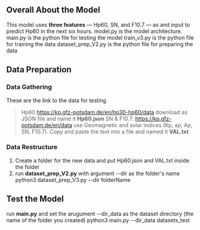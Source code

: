 ## Overall About the Model
This model uses **three features** — Hp60, SN, and F10.7 — as and input to predict Hp60 in the next six hours.
<py> model.py <py> is the model architecture.
<py> main.py <py> is the python file for testing the model
<py> train_v3.py <py> is the python file for training the data
<py> dataset_prep_V2.py <py> is the python file for preparing the data

## Data Preparation
### Data Gathering
These are the link to the data for testing
> Hp60
  > https://kp.gfz-potsdam.de/en/hp30-hp60/data
  > download as JSON file and name it **Hp60.json**
> SN & F10.7:
  > https://kp.gfz-potsdam.de/en/data
  > use Geomagnetic and solar indices (Kp, ap, Ap, SN, F10.7). Copy and paste the text into a file and named it **VAL.txt**

### Data Restructure
1. Create a folder for the new data and put Hp60.json and VAL.txt inside the folder
2. run **dataset_prep_V2.py** with argument --dir as the folder's name
<py> python3 dataset_prep_V3.py --dir folderName <py>

## Test the Model
run **main.py** and set the arugument --dir_data as the dataset directory (the name of the folder you created)
<py> python3 main.py --dir_data datasets_test <py>
